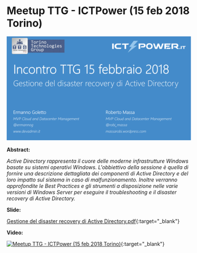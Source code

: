 # Meetup TTG - ICTPower (15 feb 2018 Torino)

![](TTG-2018-02-15.png)

__Abstract:__

*Active Directory rappresenta il cuore delle moderne infrastrutture Windows basate su sistemi operativi Windows. L'obbiettivo della sessione è quella di fornire una descrizione dettagliata dei componenti di Active Directory e del loro impatto sul sistema in caso di malfunzionamento. Inoltre verranno approfondite le Best Practices e gli strumenti a disposizione nelle varie versioni di Windows Server per eseguire il troubleshooting e il disaster recovery di Active Directory.*

__Slide:__

[Gestione del disaster recovery di Active Directory.pdf](Gestione%20del%20disaster%20recovery%20di%20Active%20Directory.pdf){:target="_blank"}

__Video:__ 

[![Meetup TTG - ICTPower (15 feb 2018 Torino)](http://img.youtube.com/vi/eUST4ICz3mI/0.jpg)](http://www.youtube.com/watch?v=eUST4ICz3mI "Meetup TTG - ICTPower (15 feb 2018 Torino)"){:target="_blank"}
